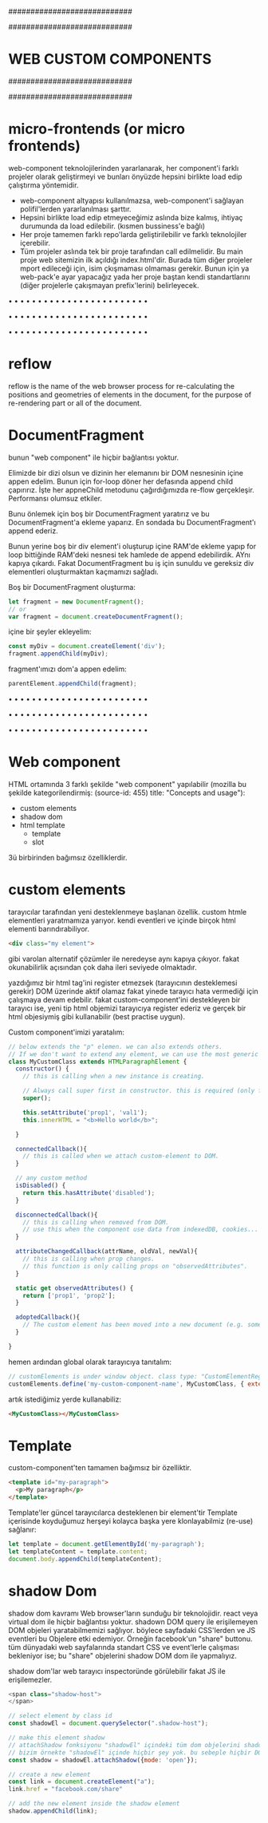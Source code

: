 ############################

############################
# WEB CUSTOM COMPONENTS
############################

############################

# micro-frontends (or micro frontends)
web-component teknolojilerinden yararlanarak, her component'i farklı projeler olarak geliştirmeyi ve bunları önyüzde hepsini birlikte load edip çalıştırma yöntemidir. 

- web-component altyapısı kullanılmazsa, web-component'i sağlayan polifil'lerden yararlanılması şarttır.
- Hepsini birlikte load edip etmeyeceğimiz aslında bize kalmış, ihtiyaç durumunda da load edilebilir. (kısmen bussiness'e bağlı)
- Her proje tamemen farklı repo'larda geliştirilebilir ve farklı teknolojiler içerebilir.
- Tüm projeler aslında tek bir proje tarafından call edilmelidir. Bu main proje web sitemizin ilk açıldığı index.html'dir. Burada tüm diğer projeler mport edileceği için, isim çkışmaması olmaması gerekir. Bunun için ya web-pack'e ayar yapacağız yada her proje baştan kendi standartlarını (diğer projelerle çakışmayan prefix'lerini) belirleyecek.

• • • • • • • • • • • • • • • • • • • • • • • •

• • • • • • • • • • • • • • • • • • • • • • • •

• • • • • • • • • • • • • • • • • • • • • • • •

# reflow
reflow is the name of the web browser process for re-calculating the positions and geometries
of elements in the document, for the purpose of re-rendering part or all of the document.

# DocumentFragment
bunun "web component" ile hiçbir bağlantısı yoktur.

Elimizde bir dizi olsun ve dizinin her elemanını bir DOM nesnesinin içine appen edelim. Bunun için for-loop döner her defasında append child çapırırız. İşte her appneChild metodunu çağırdığımızda re-flow gerçekleşir. Performansı olumsuz etkiler.

Bunu önlemek için boş bir DocumentFragment yaratırız ve bu DocumentFragment'a ekleme yaparız. En sondada bu DocumentFragment'ı append ederiz.

Bunun yerine boş bir div element'i oluşturup içine RAM'de ekleme yapıp for loop bittiğinde RAM'deki nesnesi tek hamlede de append edebilirdik. AYnı kapıya çıkardı. Fakat DocumentFragment bu iş için sunuldu ve gereksiz div elementleri oluşturmaktan kaçmamızı sağladı.

Boş bir DocumentFragment oluşturma:

```js
let fragment = new DocumentFragment();
// or
var fragment = document.createDocumentFragment();
```

içine bir şeyler ekleyelim:

```js
const myDiv = document.createElement('div');
fragment.appendChild(myDiv);
```

fragment'ımızı dom'a appen edelim:

```js
parentElement.appendChild(fragment);
```

• • • • • • • • • • • • • • • • • • • • • • • •

• • • • • • • • • • • • • • • • • • • • • • • •

• • • • • • • • • • • • • • • • • • • • • • • •

# Web component
HTML ortamında 3 farklı şekilde "web component" yapılabilir (mozilla bu şekilde kategorilendirmiş: (source-id: 455) title: "Concepts and usage"):

- custom elements
- shadow dom
- html template
  - template
  - slot

3ü birbirinden bağımsız özelliklerdir.

# custom elements
tarayıcılar tarafından yeni desteklenmeye başlanan özellik. custom htmle elementleri yaratmamıza yarıyor. kendi eventleri ve içinde birçok html elementi barındırabiliyor.

```html
<div class="my element">
```

gibi varolan alternatif çözümler ile neredeyse aynı kapıya çıkıyor. fakat okunabilirlik açısından çok daha ileri seviyede olmaktadır.

yazdığımız bir html tag'ini register etmezsek (tarayıcının desteklemesi gerekir) DOM üzerinde aktif olamaz fakat yinede tarayıcı hata vermediği için çalışmaya devam edebilir. fakat custom-component'ini destekleyen bir tarayıcı ise, yeni tip html objemizi tarayıcıya register ederiz ve gerçek bir html objesiymiş gibi kullanabilir (best practise uygun).

Custom component'imizi yaratalım:

```js
// below extends the "p" elemen. we can also extends others.
// If we don't want to extend any element, we can use the most generic class which is: "HTMLElement".
class MyCustomClass extends HTMLParagraphElement {
  constructor() {
    // this is calling when a new instance is creating.

    // Always call super first in constructor. this is required (only for constructor).
    super();

    this.setAttribute('prop1', 'val1');
    this.innerHTML = "<b>Hello world</b>";

  }

  connectedCallback(){
    // this is called when we attach custom-element to DOM.
  }

  // any custom method
  isDisabled() {
    return this.hasAttribute('disabled');
  }

  disconnectedCallback(){
    // this is calling when removed from DOM.
    // use this when the component use data from indexedDB, cookies...
  }

  attributeChangedCallback(attrName, oldVal, newVal){
    // this is calling when prop changes.
    // this function is only calling props on "observedAttributes".
  }

  static get observedAttributes() {
    return ['prop1', 'prop2'];
  }

  adoptedCallback(){
    // The custom element has been moved into a new document (e.g. someone called document.adoptNode(el)).
  }

}
```

hemen ardından global olarak tarayıcıya tanıtalım:

```js
// customElements is under window object. class type: "CustomElementRegistry".
customElements.define('my-custom-component-name', MyCustomClass, { extends: 'p' });
```

artık istediğimiz yerde kullanabiliz:

```html
<MyCustomClass></MyCustomClass>
```

# Template
custom-component'ten tamamen bağımsız bir özelliktir.

```html
<template id="my-paragraph">
  <p>My paragraph</p>
</template>
```

Template'ler güncel tarayıcılarca desteklenen bir element'tir Template içerisinde koyduğumuz herşeyi kolayca başka yere klonlayabilmiz (re-use) sağlanır:

```js
let template = document.getElementById('my-paragraph');
let templateContent = template.content;
document.body.appendChild(templateContent);
```

# shadow Dom
shadow dom kavramı Web browser'ların sunduğu bir teknolojidir. react veya virtual dom ile hiçbir bağlantısı yoktur. shadown DOM query ile erişilemeyen DOM objeleri yaratabilmemizi sağlıyor. böylece sayfadaki CSS'lerden ve JS eventleri bu Objelere etki edemiyor. Örneğin facebook'un "share" buttonu. tüm dünyadaki web sayfalarında standart CSS ve event'lerle çalışması bekleniyor ise; bu "share" objelerini shadow DOM dom ile yapmalıyız.

shadow dom'lar web tarayıcı inspectoründe görülebilir fakat JS ile erişilemezler.

```js
<span class="shadow-host">
</span>

// select element by class id
const shadowEl = document.querySelector(".shadow-host");

// make this element shadow
// attachShadow fonksiyonu "shadowEl" içindeki tüm dom objelerini shadow'a olarak set ediyor.
// bizim örnekte "shadowEl" içinde hiçbir şey yok. bu sebeple hiçbir DOM objesi shadow içine alınmayacak fakat "shadowEl" ve içi artık shadow DOM'a aittir.
const shadow = shadowEl.attachShadow({mode: 'open'});

// create a new element
const link = document.createElement("a");
link.href = "facebook.com/share"

// add the new element inside the shadow element
shadow.appendChild(link);
```
